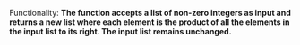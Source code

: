 Functionality: **The function accepts a list of non-zero integers as input and returns a new list where each element is the product of all the elements in the input list to its right. The input list remains unchanged.**